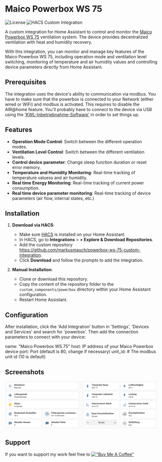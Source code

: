 # Maico Powerbox WS 75

![License](https://img.shields.io/badge/license-MIT-green)
![HACS Custom Integration](https://img.shields.io/badge/HACS-Custom-orange.svg)

A custom integration for Home Assistant to control and monitor the [Maico Powerbox WS 75](https://www.maico-ventilatoren.com/produkte/p/luftungsgerate-g61071/ws-75-powerbox-s-p124753) ventilation system. The device provides decentralized ventilation with heat and humidity recovery.

With this integration, you can monitor and manage key features of the Maico Powerbox WS 75, including operation mode and ventilation level switching, monitoring of temperature and air humidity values and controlling device parameters directly from Home Assistant.

## Prerequisites

The integration uses the device's ability to communication via modbus. You have to make sure that the powerbox is connected to your Network (either wired or WiFi) and modbus is activated. This requires to disable the AIR@home feature. You'll probably have to connect to the device via USB using the ['KWL-Inbetriebnahme-Software'](https://www.maico-ventilatoren.com/service/kwl-inbetriebnahme-software) in order to set things up.

## Features

- **Operation Mode Control**: Switch between the different operation modes.
- **Ventilation Level Control**: Switch between the different ventilation levels.
- **Control device parameter**: Change sleep function duration or reset error memory.
- **Temperature and Humidity Monitoring**: Real-time tracking of temperature valuess and air humidity.
- **Real time Energy Monitoring**: Real-time tracking of current power consumption.
- **Real time device parameter monitoring**: Real-time tracking of device parameters (air flow, internal states, etc.)
## Installation

1. **Download via HACS**:
   - Make sure [HACS](https://hacs.xyz/) is installed on your Home Assistant.
   - In HACS, go to **Integrations** > **+ Explore & Download Repositories**.
   - Add the custom repository https://github.com/markusmauch/powerbox-ws-75-custom-integration.
   - Click **Download** and follow the prompts to add the integration.

2. **Manual Installation**:
   - Clone or download this repository.
   - Copy the content of the repository folder to the `custom_components/powerbox` directory within your Home Assistant configuration.
   - Restart Home Assistant.

## Configuration

After installation, click the 'Add Integration' button in 'Settings', 'Devices and Services' and search for 'powerbox'. Then add the connection parameters to connect with your device:


name: "Maico Powerbox WS 75"
host: IP address of your Maico Powerbox device
port: Port (default is 80, change if necessary)
unit_id: # The modbus unit id (10 is default)

## Screenshots

![Dashboard](images/dashboard.png)


## Support
If you want to support my work feel free to
[!["Buy Me A Coffee"](https://www.buymeacoffee.com/assets/img/custom_images/orange_img.png)](https://www.buymeacoffee.com/markusmauch)